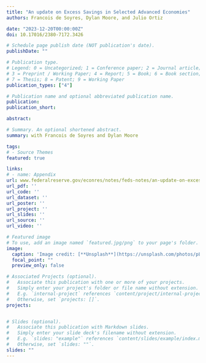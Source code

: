 ```yaml
---
title: "An update on Excess Savings in Selected Advanced Economies"
authors: Francois de Soyres, Dylan Moore, and Julio Ortiz

date: "2023-12-20T00:00:00Z"
doi: 10.17016/2380-7172.3426

# Schedule page publish date (NOT publication's date).
publishDate: ""

# Publication type.
# Legend: 0 = Uncategorized; 1 = Conference paper; 2 = Journal article;
# 3 = Preprint / Working Paper; 4 = Report; 5 = Book; 6 = Book section;
# 7 = Thesis; 8 = Patent; 9 = Working Paper
publication_types: ["4"]

# Publication name and optional abbreviated publication name.
publication: 
publication_short:

abstract: 

# Summary. An optional shortened abstract.
summary: with Francois de Soyres and Dylan Moore

tags:
# - Source Themes
featured: true

links:
# - name: Appendix
url: www.federalreserve.gov/econres/notes/feds-notes/an-update-on-excess-savings-in-selected-advanced-economies-20231215.html
url_pdf: ''
url_code: ''
url_dataset: ''
url_poster: ''
url_project: ''
url_slides: ''
url_source: ''
url_video: ''

# Featured image
# To use, add an image named `featured.jpg/png` to your page's folder. 
image:
  caption: 'Image credit: [**Unsplash**](https://unsplash.com/photos/pLCdAaMFLTE)'
  focal_point: ""
  preview_only: false

# Associated Projects (optional).
#   Associate this publication with one or more of your projects.
#   Simply enter your project's folder or file name without extension.
#   E.g. `internal-project` references `content/project/internal-project/index.md`.
#   Otherwise, set `projects: []`.
projects:


# Slides (optional).
#   Associate this publication with Markdown slides.
#   Simply enter your slide deck's filename without extension.
#   E.g. `slides: "example"` references `content/slides/example/index.md`.
#   Otherwise, set `slides: ""`.
slides: ""
---
```



